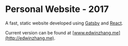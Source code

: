 # Personal Website - 2017

A fast, static website developed using [Gatsby](https://www.gatsbyjs.org/) and [React](https://facebook.github.io/react/).

Current version can be found at [www.edwinzhang.me](http://edwinzhang.me).

